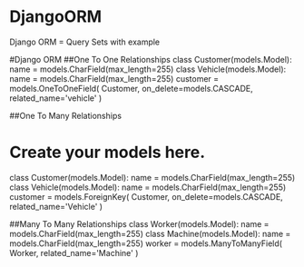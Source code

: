 # DjangoORM
Django ORM = Query Sets with example 

#Django ORM 
##One To One Relationships
  class Customer(models.Model):
    name = models.CharField(max_length=255)
  class Vehicle(models.Model):
    name = models.CharField(max_length=255)
    customer = models.OneToOneField(
        Customer,
        on_delete=models.CASCADE,
        related_name='vehicle'
    )


##One To Many Relationships
  # Create your models here.
class Customer(models.Model):
    name = models.CharField(max_length=255)
class Vehicle(models.Model):
    name = models.CharField(max_length=255)
    customer = models.ForeignKey(
        Customer,
        on_delete=models.CASCADE,
        related_name='Vehicle'
    )


##Many To Many Relationships
  class Worker(models.Model):
    name = models.CharField(max_length=255)
class Machine(models.Model):
    name = models.CharField(max_length=255)
    worker = models.ManyToManyField(
        Worker,
        related_name='Machine'
    )
